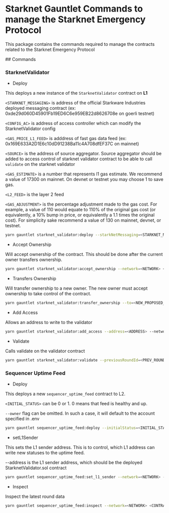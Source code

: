 # Starknet Gauntlet Commands to manage the Starknet Emergency Protocol

This package contains the commands required to manage the contracts related to the Starknet Emergency Protocol

## Commands

### StarknetValidator

- Deploy

This deploys a new instance of the `StarknetValidator` contract on **L1**

`<STARKNET_MESSAGING>` is address of the official Starkware Industries deployed messaging contract (ex: 0xde29d060D45901Fb19ED6C6e959EB22d8626708e on goerli testnet)

`<CONFIG_AC>` is address of access controller which can modify the StarknetValidator config

`<GAS_PRICE_L1_FEED>` is adddress of fast gas data feed (ex: 0x169E633A2D1E6c10dD91238Ba11c4A708dfEF37C on mainnet)

`<SOURCE>` is the address of source aggregator. Source aggregator should be added to access control of starknet validator contract to be able to call
`validate` on the starknet validator

`<GAS_ESTIMATE>` is a number that represents l1 gas estimate. We recommend a value of 17300 on mainnet. On devnet or testnet you may choose 1 to save gas.

`<L2_FEED>` is the layer 2 feed

`<GAS_ADJUSTMENT>` is the percentage adjustment made to the gas cost. For example, a value of 110 would equate to 110% of the original gas cost (or equivalently, a 10% bump in price, or equivalently a 1.1 times the original cost). For simplicity sake recommend a value of 130 on mainnet, devnet, or testnet.

```bash
yarn gauntlet starknet_validator:deploy --starkNetMessaging=<STARKNET_MESSAGING> --configAC=<CONFIG_AC> --gasPriceL1Feed=<GAS_PRICE_L1_FEED> --source=<SOURCE_AGGREGATOR> --gasEstimate=<GAS_ESTIMATE> --l2Feed=<L2_FEED> --gasAdjustment <GAS_ADJUSTMENT> --network=<NETWORK>
```

- Accept Ownership

Will accept ownership of the contract. This should be done after the current owner transfers ownership.

```bash
yarn gauntlet starknet_validator:accept_ownership --network=<NETWORK> <CONTRACT_ADDRESS>
```

- Transfers Ownership

Will transfer ownership to a new owner. The new owner must accept ownership to take control of the contract.

```bash
yarn gauntlet starknet_validator:transfer_ownership --to=<NEW_PROPOSED_OWNER> <CONTRACT_ADDRESS> --network=<NETWORK>
```

- Add Access

Allows an address to write to the validator

```bash
yarn gauntlet starknet_validator:add_access --address=<ADDRESS> --network=<NETWORK> <CONTRACT_ADDRESS>
```

- Validate

Calls validate on the validator contract

```bash
yarn gauntlet starknet_validator:validate --previousRoundId=<PREV_ROUND_ID> --previousAnswer=<PREV_ANSWER> --currentRoundId=<CURR_ROUND_ID> --currentAnswer=<CURR_ANSWER> <VALIDATOR_ADDRESS> --network=<NETWORK>

```

### Sequencer Uptime Feed

- Deploy

This deploys a new `sequencer_uptime_feed` contract to L2.

`<INITIAL_STATUS>` can be 0 or 1. 0 means that feed is healthy and up.

`--owner` flag can be omitted. In such a case, it will default to the account specified in .env

```bash
yarn gauntlet sequencer_uptime_feed:deploy --initialStatus=<INITIAL_STATUS> --owner=<OWNER> --network=<NETWORK>
```

- setL1Sender

This sets the L1 sender address. This is to control, which L1 address can write new statuses to the uptime feed.

--address is the L1 sender address, which should be the deployed StarknetValidator.sol contract

```bash
yarn gauntlet sequencer_uptime_feed:set_l1_sender --network=<NETWORK> --address=<ADDRESS>  <L2_FEED>
```

- Inspect

Inspect the latest round data

```bash
yarn gauntlet sequencer_uptime_feed:inspect --network=<NETWORK> <CONTRACT_ADDRESS>
```
